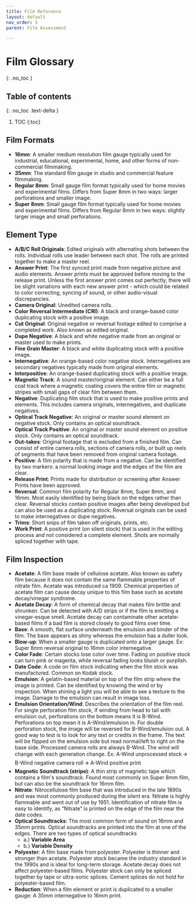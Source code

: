 ```yaml
---
title: Film Reference
layout: default
nav_order: 3
parent: Film Assessment

---
```



# Film Glossary
{: .no_toc }

## Table of contents
{: .no_toc .text-delta }

1. TOC
{:toc}

## Film Formats
* **16mm**: A smaller medium resolution film gauge typically used for industrial, educational, experimental, home, and other forms of non-commercial filmmaking.
* **35mm**: The standard film gauge in studio and commercial feature filmmaking.
* **Regular 8mm**: Small gauge film format typically used for home movies and experimental films. Differs from Super 8mm in two ways: larger perforations and smaller image.
* **Super 8mm**: Small gauge film format typically used for home movies and experimental films. Differs from Regular 8mm in two ways: slightly larger image and small perforations.

## Element Type
* **A/B/C Roll Originals**: Edited originals with alternating shots between the rolls. Individual rolls use leader between each shot. The rolls are printed together to make a master reel.
* **Answer Print**: The first synced print made from negative picture and audio elements. Answer prints must be approved before moving to the release print. Unless the first answer print comes out perfectly, there will be slight variations with each new answer print - which could be related to color correcting, syncing of sound, or other audio-visual discrepancies.
* **Camera Original**: Unedited camera rolls.
* **Color Reversal Intermediate (CRI)**: A black and orange-based color duplicating stock with a positive image.
* **Cut Original**: Original negative or reversal footage edited to comprise a completed work. Also known as edited original.
* **Dupe Negative**: A black and white negative made from an original or master used to make prints.
* **Fine Grain Master**: A black and white duplicating stock with a positive image.
* **Internegative**: An orange-based color negative stock. Internegatives are secondary negatives typically made from original elements.
* **Interpositive**: An orange-based duplicating stock with a positive image.
* **Magnetic Track**: A sound master/original element. Can either be a full coat track where a magnetic coating covers the entire film or magnetic stripes with small gaps of clear film between them.
* **Negative**: Duplicating film stock that is used to make positive prints and elements. This includes camera originals, internegatives, and duplicate negatives.
* **Optical Track Negative**: An original or master sound element on negative stock. Only contains an optical soundtrack.
* **Optical Track Positive**: An original or master sound element on positive stock. Only contains an optical soundtrack.
* **Out-takes**: Original footage that is excluded from a finished film. Can consist of entire camera rolls, sections of camera rolls, or built up reels of segments that have been removed from original camera footage.
* **Positive**: A film polarity that is made from a negative. Can be identified by two markers: a normal looking image and the edges of the film are clear.
* **Release Print**: Prints made for distribution or screening after Answer Prints have been approved.
* **Reversal**: Common film polarity for Regular 8mm, Super 8mm, and 16mm. Most easily identified by being black on the edges rather than clear. Reversal stocks contain positive images after being developed but can also be used as a duplicating stock. Reversal originals can be used to make internegatives or dupe negatives.
* **Trims**: Short snips of film taken off originals, prints, etc.
* **Work Print**: A positive print (on silent stock) that is used in the editing process and not considered a complete element. Shots are normally spliced together with tape.

## Film Inspection
* **Acetate**: A film base made of cellulose acetate. Also known as safety film because it does not contain the same flammable properties of nitrate film. Acetate was introduced ca 1909. Chemical properties of acetate film can cause decay unique to this film base such as acetate decay/vinegar syndrome.
* **Acetate Decay**: A form of chemical decay that makes film brittle and shrunken. Can be detected with A/D strips or if the film is emitting a vinegar-esque smell. Acetate decay can contaminate other acetate-based films if a bad film is stored closely to good films over time.
* **Base**: A smooth, flat surface underneath the emulsion and binder of the film. The base appears as shiny whereas the emulsion has a duller look.
* **Blow-up**: When a smaller gauge is duplicated onto a larger gauge. Ex: Super 8mm reversal original to 16mm color internegative.
* **Color Fade**: Certain stocks lose color over time. Fading on positive stock can turn pink or magenta, while reversal fading looks bluish or purplish.
* **Date Code**: A code on film stock indicating when the film stock was manufactured. Common on Kodak stock.
* **Emulsion**: A gelatin-based material on top of the film strip where the image is printed. Can be identified by knowing the wind or by inspection. When shining a light you will be able to see a texture to the image. Damage to the emulsion can result in image loss.
* **Emulsion Orientation/Wind**: Describes the orientation of the film reel. For single perforation film stock, if winding from head to tail with emulsion out, perforations on the bottom means it is B-Wind. Perforations on top mean it is A-Wind/emulsion in. For double perforation stock, the image will be reversed for B-Wind/emulsion out. A good way to test is to look for any text or credits in the frame. The text will be flipped on the emulsion side but read normal/left to right on the base side. Processed camera rolls are always B-Wind. The wind will change with each generation change. Ex: A-Wind unprocessed stock 🡪 B-Wind negative camera roll 🡪 A-Wind positive print
* **Magnetic Soundtrack (stripe)**: A thin strip of magnetic tape which contains a film's soundtrack. Found most commonly on Super 8mm film, but can also be the soundtrack for 16mm film.
* **Nitrate**: Nitrocellulose film base that was introduced in the late 1890s and was most commonly produced during the silent era. Nitrate is highly flammable and went out of use by 1951. Identification of nitrate film is easy to identify, as “Nitrate” is printed on the edge of the film near the date codes.
* **Optical Soundtracks**: The most common form of sound on 16mm and 35mm prints. Optical soundtracks are printed into the film at one of the edges. There are two types of optical soundtracks
  * a.) **Variable Area**
  * b.) **Variable Density**
* **Polyester**: A film base made from polyester. Polyester is thinner and stronger than acetate. Polyester stock became the industry standard in the 1990s and is ideal for long-term storage. Acetate decay does not affect polyester-based films. Polyester stock can only be spliced together by tape or ultra-sonic splices. Cement splices do not hold for polyester-based film.
* **Reduction**: When a film element or print is duplicated to a smaller gauge: A 35mm internegative to 16mm print.

